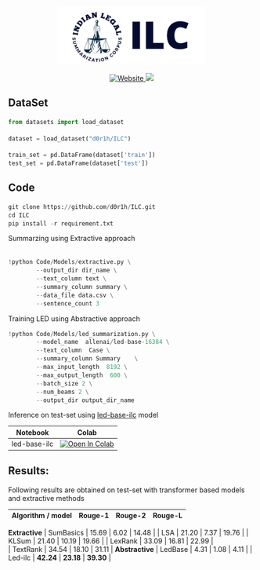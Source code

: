 <p align="center">
    <br>
    <img src="https://github.com/d0r1h/ILC/blob/main/assets/ILC_logo.png" width="300"/>
    <br>
<p>
    
    
<p align="center">
    <a href="http://pawantrivedi.me/ILC">
        <img alt="Website" src="https://img.shields.io/website? down_color=red&down_message=offline&up_color=yello&up_message=online&url=http%3A%2F%2Fpawantrivedi.me%2FILC%2F">
    </a>
    <a href="https://hits.seeyoufarm.com">
        <img src="https://hits.seeyoufarm.com/api/count/incr/badge.svg?url=https%3A%2F%2Fgithub.com%2Fd0r1h%2FILC&count_bg=%2379C83D&title_bg=%23555555&icon=&icon_color=%23E7E7E7&title=hits&edge_flat=false">
    </a>    
</p>    

    

    

## DataSet

```python
from datasets import load_dataset

dataset = load_dataset("d0r1h/ILC")

train_set = pd.DataFrame(dataset['train'])
test_set = pd.DataFrame(dataset['test'])
```


## Code

```python
git clone https://github.com/d0r1h/ILC.git
cd ILC
pip install -r requirement.txt
```


Summarzing using Extractive approach 

```python

!python Code/Models/extractive.py \
        --output_dir dir_name \
        --text_column text \
        --summary_column summary \
        --data_file data.csv \
        --sentence_count 3 
```

Training LED using Abstractive approach 

```python
!python Code/Models/led_summarization.py \
        --model_name  allenai/led-base-16384 \
        --text_column  Case \
        --summary_column Summary    \
        --max_input_length  8192 \
        --max_output_length  600 \
        --batch_size 2 \
        --num_beams 2 \
        --output_dir output_dir_name
```

Inference on test-set using [led-base-ilc](https://huggingface.co/d0r1h/led-base-ilc) model

| Notebook | Colab |
| ------ | ------ |
| led-base-ilc | [![Open In Colab](https://colab.research.google.com/assets/colab-badge.svg)](https://colab.research.google.com/github/d0r1h/ILC/blob/main/Code/Models/notebooks/LEDbase_inference_ilc_testset.ipynb) |


## Results: 

Following results are obtained on test-set with transformer based models and extractive methods

| Algorithm / model | Rouge-1 | Rouge-2 | Rouge-L|
| ---- | ---- | ---- | ----|
**Extractive**
| SumBasics	 |	15.69 | 6.02   | 14.48 |
| LSA 	     |	21.20 | 7.37  | 19.76 |
| KLSum      |	21.40 | 10.19  | 19.66 |
| LexRank 	 |  33.09 | 16.81  | 22.99 |  
| TextRank 	 |  34.54 | 18.10  | 31.11 |
**Abstractive**
| LedBase    | 4.31  | 1.08 | 4.11 |
| Led-ilc     | **42.24** | **23.18**  | **39.30** |

